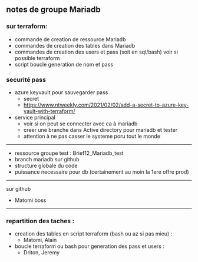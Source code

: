 ## notes de groupe Mariadb

### sur terraform:
- commande de creation de ressource Mariadb 
- commandes de creation des tables dans Mariadb 
- commandes de creation des users et pass  (soit en sql/bash) voir si possible terraform
- script boucle generation de nom et pass

### securité pass
- azure keyvault pour sauvegarder pass
    - secret
    - https://www.ntweekly.com/2021/02/02/add-a-secret-to-azure-key-vault-with-terraform/
- service principal
    - voir si on peut se connecter avec ca à mariadb
    - creer une branche dans Active directory pour mariadb et tester
    - attention à ne pas casser le systeme poru tout le monde

---

- ressource groupe test : Brief12_Mariadb_test
- branch mariadb sur github
- structure globale du code
- puissance necessaire pour db (certainement au moin la 1ere offre prod)

---
sur github
- Matomi boss

---
### repartition des taches :
- creation des tables en script terraform (bash ou az si pas mieu) :
    - Matomi, Alain
- boucle terraform ou bash pour generation des pass et users : 
    - Driton, Jeremy